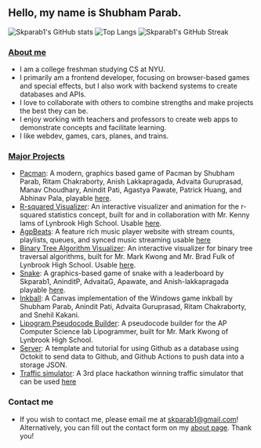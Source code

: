 ## Hello, my name is Shubham Parab.

![Skparab1's GitHub stats](https://github-readme-stats.vercel.app/api?username=skparab1&radius=5&layout=compact&theme=algolia)
![Top Langs](https://github-readme-stats.vercel.app/api/top-langs/?username=skparab1&theme=algolia&bor&layout=compact&langs_count=4)
![Skparab1's GitHub Streak](https://github-readme-streak-stats.herokuapp.com/?user=skparab1&layout=compact&theme=algolia)

### [About me](https://about.skparab1.com)
  - I am a college freshman studying CS at NYU.
  - I primarily am a frontend developer, focusing on browser-based games and special effects, but I also work with backend systems to create databases and APIs.
  - I love to collaborate with others to combine strengths and make projects the best they can be.
  - I enjoy working with teachers and professors to create web apps to demonstrate concepts and facilitate learning.
  - I like webdev, games, cars, planes, and trains.
 
### [Major Projects](https://skparab1.com#projects)
  - [Pacman](https://github.com/skparab1/Pacman): A modern, graphics based game of Pacman by Shubham Parab, Ritam Chakraborty, Anish Lakkapragada, Advaita Guruprasad, Manav Choudhary, Anindit Pati, Agastya Pawate, Patrick Huang, and Abhinav Pala, playable [here](https://skparab1.github.io/pacman).
  - [R-squared Visualizer](https://github.com/skparab1/iams): An interactive visualizer and animation for the r-squared statistics concept, built for and in collaboration with Mr. Kenny Iams of Lynbrook High School. Usable [here](https://skparab1.github.io/iams).
  - [AgpBeats](https://github.com/skparab1/agp-beats): A feature rich music player website with stream counts, playlists, queues, and synced music streaming usable [here](https://skparab1.github.io/agpbeats)
  - [Binary Tree Algorithm Visualizer](https://github.com/skparab1/binarytree/): An interactive visualizer for binary tree traversal algorithms, built for Mr. Mark Kwong and Mr. Brad Fulk of Lynbrook High School. Usable [here](https://lhsbinarytree.vercel.app).
  - [Snake](https://github.com/skparab1/snake): A graphics-based game of snake with a leaderboard by Skparab1, AninditP, AdvaitaG, Apawate, and Anish-lakkapragada playable [here](https://skparab1.github.io/snake).
  - [Inkball](https://github.com/skparab1/inkball): A Canvas implementation of the Windows game inkball by Shubham Parab, Anindit Pati, Advaita Guruprasad, Ritam Chakraborty, and Snehil Kakani.
  - [Lipogram Pseudocode Builder](https://lipogram-pseudocode.vercel.app/): A pseudocode builder for the AP Computer Science lab Lipogrammer, built for Mr. Mark Kwong of Lynbrook High School.
  - [Server](https://github.com/skparab1/server): A template and tutorial for using Github as a database using Octokit to send data to Github, and Github Actions to push data into a storage JSON.
  - [Traffic simulator](https://github.com/Skparab1/traffic-simulator): A 3rd place hackathon winning traffic simulator that can be used [here](https://skparab1.github.io/r/traffic)

### Contact me
  - If you wish to contact me, please email me at skparab1@gmail.com! Alternatively, you can fill out the contact form on my [about page](https://about.skparab1.com). Thank you!
